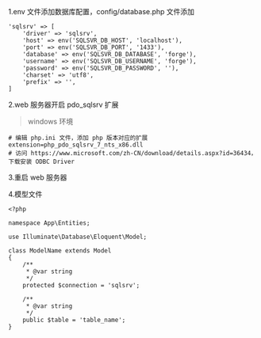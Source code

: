 1.env 文件添加数据库配置，config/database.php 文件添加

```
'sqlsrv' => [
    'driver' => 'sqlsrv',
    'host' => env('SQLSVR_DB_HOST', 'localhost'),
    'port' => env('SQLSVR_DB_PORT', '1433'),
    'database' => env('SQLSVR_DB_DATABASE', 'forge'),
    'username' => env('SQLSVR_DB_USERNAME', 'forge'),
    'password' => env('SQLSVR_DB_PASSWORD', ''),
    'charset' => 'utf8',
    'prefix' => '',
]
```

2.web 服务器开启 pdo\_sqlsrv 扩展

> windows 环境

```
# 编辑 php.ini 文件，添加 php 版本对应的扩展
extension=php_pdo_sqlsrv_7_nts_x86.dll
# 访问 https://www.microsoft.com/zh-CN/download/details.aspx?id=36434，下载安装 ODBC Driver
```

3.重启 web 服务器

4.模型文件

```
<?php

namespace App\Entities;

use Illuminate\Database\Eloquent\Model;

class ModelName extends Model
{
    /**
     * @var string
     */
    protected $connection = 'sqlsrv';

    /**
     * @var string
     */
    public $table = 'table_name';
}
```



